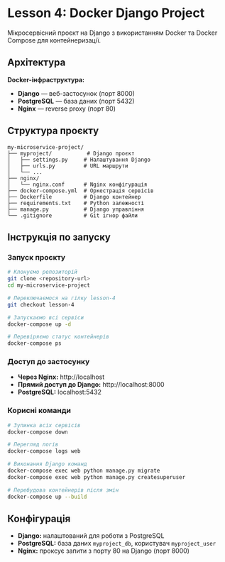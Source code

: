 # Lesson 4: Docker Django Project

Мікросервісний проєкт на Django з використанням Docker та Docker Compose для контейнеризації.

## Архітектура

**Docker-інфраструктура:**
- **Django** — веб-застосунок (порт 8000)
- **PostgreSQL** — база даних (порт 5432)
- **Nginx** — reverse proxy (порт 80)

## Структура проєкту

```
my-microservice-project/
├── myproject/           # Django проєкт
│   ├── settings.py     # Налаштування Django
│   ├── urls.py         # URL маршрути
│   └── ...
├── nginx/
│   └── nginx.conf      # Nginx конфігурація
├── docker-compose.yml  # Оркестрація сервісів
├── Dockerfile          # Django контейнер
├── requirements.txt    # Python залежності
├── manage.py           # Django управління
└── .gitignore          # Git ігнор файли
```

## Інструкція по запуску

### Запуск проєкту

```bash
# Клонуємо репозиторій
git clone <repository-url>
cd my-microservice-project

# Переключаємося на гілку lesson-4
git checkout lesson-4

# Запускаємо всі сервіси
docker-compose up -d

# Перевіряємо статус контейнерів
docker-compose ps
```

### Доступ до застосунку

- **Через Nginx:** http://localhost
- **Прямий доступ до Django:** http://localhost:8000
- **PostgreSQL:** localhost:5432

### Корисні команди

```bash
# Зупинка всіх сервісів
docker-compose down

# Перегляд логів
docker-compose logs web

# Виконання Django команд
docker-compose exec web python manage.py migrate
docker-compose exec web python manage.py createsuperuser

# Перебудова контейнерів після змін
docker-compose up --build
```

## Конфігурація

- **Django:** налаштований для роботи з PostgreSQL
- **PostgreSQL:** база даних `myproject_db`, користувач `myproject_user`
- **Nginx:** проксує запити з порту 80 на Django (порт 8000)